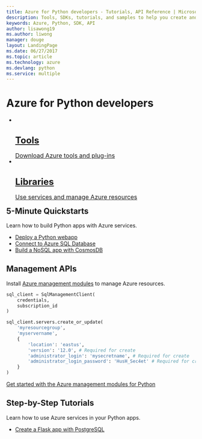 ```yaml
---
title: Azure for Python developers - Tutorials, API Reference | Microsoft Docs
description: Tools, SDKs, tutorials, and samples to help you create and deploy Python apps to Azure.
keywords: Azure, Python, SDK, API
author: lisawong19  
ms.author: liwong
manager: douge
layout: LandingPage
ms.date: 06/27/2017
ms.topic: article
ms.technology: azure
ms.devlang: python
ms.service: multiple
---
```


# Azure for Python developers

<ul class="cardsY panelContent">
    <li>
        <a href="python-azure-tools.md">
            <div class="cardSize">
                <div class="cardPadding">
                    <div class="card" style="height: 84px">
                        <div class="cardImageOuter" style="margin-top: 12px">
                            <div class="cardImage">
                                <img src="/media/common/i_tools.svg" alt="" />
                            </div>
                        </div>
                        <div class="cardText">
                            <h3 style="margin-bottom: 0; font-size: 24px">Tools</h3>
                            <p style="font-size: 1rem">Download Azure tools and plug-ins</p>
                        </div>
                    </div>
                </div>
            </div>
        </a>
    </li>
    <li>
        <a href="python-sdk-azure-install.md">
            <div class="cardSize">
                <div class="cardPadding">
                    <div class="card" style="height: 84px">
                        <div class="cardImageOuter" style="margin-top: 12px">
                            <div class="cardImage">
                                <img src="/media/common/i_reference.svg" alt="" />
                            </div>
                        </div>
                        <div class="cardText">
                            <h3 style="margin-bottom: 0; font-size: 24px">Libraries</h3>
                            <p style="font-size: 1rem">Use services and manage Azure resources</p>
                        </div>
                    </div>
                </div>
            </div>
        </a>
    </li>
</ul>


## 5-Minute Quickstarts
Learn how to build Python apps with Azure services.
<ul>
   <li><a href="https://docs.microsoft.com/azure/app-service-web/app-service-web-get-started-python">Deploy a Python webapp</a></li>
    <li><a href="https://docs.microsoft.com/azure/sql-database/sql-database-connect-query-python">Connect to Azure SQL Database</a></li>
    <li><a href="https://docs.microsoft.com/azure/cosmos-db/documentdb-python-application">Build a NoSQL app with CosmosDB</a></li>
</ul>

## Management APIs

Install [Azure management modules](python-sdk-azure-install.md) to manage Azure resources. 

```python
sql_client = SqlManagementClient(
    credentials,
    subscription_id
)

sql_client.servers.create_or_update(
    'myresourcegroup',
    'myservername',
    {
        'location': 'eastus',
        'version': '12.0', # Required for create
        'administrator_login': 'mysecretname', # Required for create
        'administrator_login_password': 'HusH_Sec4et' # Required for create
    }
)
```

[Get started with the Azure management modules for Python](python-sdk-azure-get-started.md)

## Step-by-Step Tutorials

Learn how to use Azure services in your Python apps.
<ul>
    <li><a href="https://docs.microsoft.com/azure/app-service-web/app-service-web-tutorial-docker-python-postgresql-app">Create a Flask app with PostgreSQL</a></li>
</ul>
